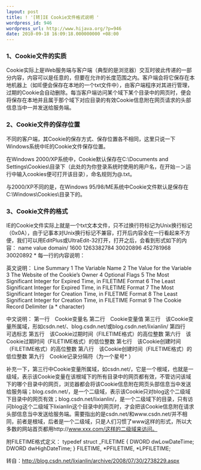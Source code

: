 ```yaml
---
layout: post
title: ! '[转]IE Cookie文件格式说明 '
wordpress_id: 946
wordpress_url: http://www.hijava.org/?p=946
date: 2010-09-18 16:09:18.000000000 +08:00
---
```

<h3>1、Cookie文件的实质</h3>
Cookie实际上是Web服务端与客户端（典型的是浏览器）交互时彼此传递的一部分内容，内容可以是任意的，但要在允许的长度范围之内。客户端会将它保存在本地机器上（如IE便会保存在本地的一个txt文件中），由客户端程序对其进行管理，过期的Cookie会自动删除。每当客户端访问某个域下某个目录中的网页时，便会将保存在本地并且属于那个域下对应目录的有效Cookie信息附在网页请求的头部信息当中一并发送给服务端。
<h3>2、Cookie文件的保存位置</h3>
不同的客户端，其Cookie的保存方式、保存位置各不相同，这里只说一下Windows系统中IE的Cookie文件保存位置。

在Windows 2000/XP系统中，Cookie默认保存在C:\Documents and Settings\\Cookies\目录下（此处的为你登录系统时使用的用户名，在开始－＞运行中输入cookies便可打开该目录），命名规则为@.txt。

与2000/XP不同的是，在Windows 95/98/ME系统中Cookie文件默认是保存在C:\Windows\Cookies\目录下的。
<h3>3、Cookie文件的格式</h3>
IE的Cookie文件实际上就是一个txt文本文件，只不过换行符标记为Unix换行标记（0x0A），由于记事本对Unix换行标记不兼容，打开后内容全在一行看起来不方便，我们可以用EditPlus或UltraEdit-32打开，打开之后，会看到形式如下的内容：
name
value
domain/
1600
1263382784
30020896
452781968
30020892
*
每一行的内容说明：

英文说明：
Line Summary
1 The Variable Name
2 The Value for the Variable
3 The Website of the Cookie’s Owner
4 Optional Flags
5 The Most Significant Integer for Expired Time, in FILETIME Format
6 The Least Significant Integer for Expired Time, in FILETIME Format
7 The Most Significant Integer for Creation Time, in FILETIME Format
8 The Least Significant Integer for Creation Time, in FILETIME Format
9 The Cookie Record Delimiter (a * character)

中文说明：
第一行　Cookie变量名
第二行　Cookie变量值
第三行　该Cookie变量所属域，形如csdn.net/、blog.csdn.net/或blog.csdn.net/lixianlin/
第四行　可选标志
第五行　该Cookie过期时间（FILETIME格式）的高位整数
第六行　该Cookie过期时间（FILETIME格式）的低位整数
第七行　该Cookie创建时间（FILETIME格式）的高位整数
第八行　该Cookie创建时间（FILETIME格式）的低位整数
第九行　Cookie记录分隔符（为一个星号* ）

补充一下，第三行中Cookie变量所属域，如csdn.net/，它是一个根域，也就是一级域，表示该Cookie变量在该根域下的所有目录中的网页都有效，不管访问该域下的哪个目录中的网页，浏览器都会将该Cookie信息附在网页头部信息当中发送给服务端；blog.csdn.net/，是一个二级域，表示该Cookie只对blog这个二级域下目录中的网页有效；blog.csdn.net/lixianlin/，是一个二级域下的目录，只有访问blog这个二级域下lixianlin这个目录中的网页时，才会把该Cookie信息附在请求头部信息当中发送给服务端。需要指出的是csdn.net/和www.csdn.net/并不相同，前者是根域，后者是一个二级域，只是人们习惯了www这样的形式，所以大多数的网站首页都用http://www.xxx.com/这样的二级域来访问。

附FILETIME格式定义：
typedef struct _FILETIME {
DWORD dwLowDateTime;
DWORD dwHighDateTime;
} FILETIME, *PFILETIME, *LPFILETIME;

转自：<a href="http://blog.csdn.net/lixianlin/archive/2008/07/30/2738229.aspx" target="_blank">http://blog.csdn.net/lixianlin/archive/2008/07/30/2738229.aspx</a>

